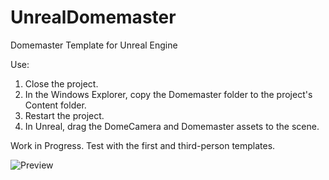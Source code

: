 # UnrealDomemaster
Domemaster Template for Unreal Engine

Use:  
1. Close the project.  
2. In the Windows Explorer, copy the Domemaster folder to the project's Content folder.  
3. Restart the project.  
4. In Unreal, drag the DomeCamera and Domemaster assets to the scene.  

Work in Progress. Test with the first and third-person templates.  

![Preview](screenshot.jpg)
